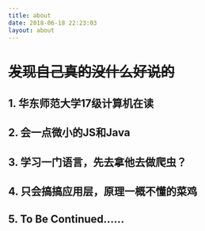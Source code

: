 ```yaml
---
title: about
date: 2018-06-18 22:23:03
layout: about
---
```

# <del>发现自己真的没什么好说的</del>
## 1. 华东师范大学17级计算机在读
## 2. 会一点微小的JS和Java
## 3. 学习一门语言，先去拿他去做爬虫？
## 4. 只会搞搞应用层，原理一概不懂的菜鸡
## 5. To Be Continued……